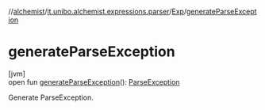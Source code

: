 //[alchemist](../../../index.md)/[it.unibo.alchemist.expressions.parser](../index.md)/[Exp](index.md)/[generateParseException](generate-parse-exception.md)

# generateParseException

[jvm]\
open fun [generateParseException](generate-parse-exception.md)(): [ParseException](../-parse-exception/index.md)

Generate ParseException.
